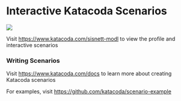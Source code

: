 # Interactive Katacoda Scenarios

[![](http://shields.katacoda.com/katacoda/sisnett-modl/count.svg)](https://www.katacoda.com/sisnett-modl "Get your profile on Katacoda.com")

Visit https://www.katacoda.com/sisnett-modl to view the profile and interactive scenarios

### Writing Scenarios
Visit https://www.katacoda.com/docs to learn more about creating Katacoda scenarios

For examples, visit https://github.com/katacoda/scenario-example
